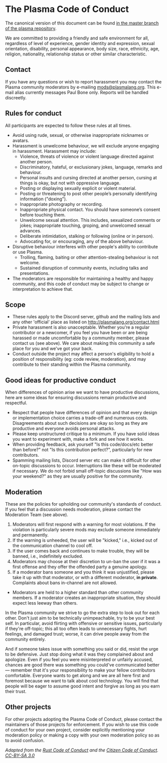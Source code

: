 # The Plasma Code of Conduct

The canonical version of this document can be found
[in the master branch of the plasma repository](https://github.com/PlasmaLang/plasma/blob/master/CODE_OF_CONDUCT.md).

We are committed to providing a friendly and safe environment for all,
regardless of level of experience, gender identity and expression, sexual
orientation, disability, personal appearance, body size, race, ethnicity,
age, religion, nationality, relationship status or other similar
characteristic.

## Contact

If you have any questions or wish to report harassment
you may contact the Plasma community moderators by e-mailing
[mods@plasmalang.org](mailto:mods@plasmalang.org).
This e-mail alias currently
messages Paul Bone only.  Reports will be handled discreetly.

## Rules for conduct

All participants are expected to follow these rules at all times.

* Avoid using rude, sexual, or otherwise inappropriate nicknames or avatars.
* Harassment is unwelcome behaviour, we will exclude anyone engaging in
  harassment.  Harassment may include:
  * Violence, threats of violence or violent language directed against
    another person.
  * Discriminatory, hateful, or exclusionary jokes, language, remarks and
    behaviour.
  * Personal insults and cursing directed at another person,
    cursing at things is okay, but not with oppressive language.
  * Posting or displaying sexually explicit or violent material.
  * Posting or threatening to post other people’s personally identifying
    information ("doxing").
  * Inappropriate photography or recording.
  * Inappropriate physical contact. You should have someone’s consent before
    touching them.
  * Unwelcome sexual attention. This includes, sexualized comments or jokes;
    inappropriate touching, groping, and unwelcomed sexual advances.
  * Deliberate intimidation, stalking or following (online or in person).
  * Advocating for, or encouraging, any of the above behaviour.
* Disruptive behaviour interferes with other people's ability to contribute
  or use Plasma.
  * Trolling, flaming, baiting or other attention-stealing
    behaviour is not welcome.
  * Sustained disruption of community events, including talks and
    presentations.
* The moderators are responsible for maintaining a healthy and happy
  community, and this code of conduct may be subject to change or
  interpretation to achieve that.

## Scope

* These rules apply to the Discord server, github and the mailing lists and any
  other 'official' place as listed on http://plasmalang.org/contact.html
* Private harassment is also unacceptable.  Whether you're a regular
  contributor or a newcomer, if you feel you have been or are being harassed
  or made uncomfortable by a community member, please contact us (see
  above).  We care about making this community a safe place for you and
  we've got your back.
* Conduct outside the project may affect a person's eligibility to hold a
  position of responsibility (eg: code review, moderation), and may
  contribute to their standing within the Plasma community.

## Good ideas for productive conduct

When differences of opinion arise we want to have productive discussions,
here are some ideas for ensuring discussions remain productive and
respectful.

* Respect that people have differences of opinion and that every design or
  implementation choice carries a trade-off and numerous costs.
  Disagreements about such decisions are okay so long as they are productive
  and everyone avoids personal attacks.
* Please keep unstructured critique to a minimum. If you have solid ideas
  you want to experiment with, make a fork and see how it works.
* When providing feedback, ask yourself "Is this code/docs/etc better than
  before?" not "Is this contribution perfect?", particularly for new
  contributors.
* Spamming mailing lists, Discord server etc can make it difficult for
  other on-topic discussions to occur.  Interruptions like these will be
  moderated if necessary.  We do not forbid small off-topic discussions like
  "How was your weekend?" as they are usually positive for the community.

## Moderation

These are the policies for upholding our community's standards of conduct.
If you feel that a discussion needs moderation, please contact the
Moderation Team (see above).

1. Moderators will first respond with a warning for most violations.  If the
   violation is particularly severe mods may exclude someone immediately and
   permanently.
2. If the warning is unheeded, the user will be "kicked," i.e., kicked out
   of the communication channel to cool off.
3. If the user comes back and continues to make trouble, they will be
   banned, i.e., indefinitely excluded.
4. Moderators may choose at their discretion to un-ban the user if it was a
   first offense and they offer the offended party a genuine apology.
5. If a moderator bans someone and you think it was unjustified, please take
   it up with that moderator, or with a different moderator, **in private**.
   Complaints about bans in-channel are not allowed.

* Moderators are held to a higher standard than other community members. If
  a moderator creates an inappropriate situation, they should expect less
  leeway than others.

In the Plasma community we strive to go the extra step to look out for each
other. Don't just aim to be technically unimpeachable, try to be your best
self. In particular, avoid flirting with offensive or sensitive issues,
particularly if they're off-topic; this all too often leads to unnecessary
fights, hurt feelings, and damaged trust; worse, it can drive people away
from the community entirely.

And if someone takes issue with something you said or did, resist the urge
to be defensive. Just stop doing what it was they complained about and
apologize. Even if you feel you were misinterpreted or unfairly accused,
chances are good there was something you could've communicated better —
remember that it's your responsibility to make your fellow contributors
comfortable. Everyone wants to get along and we are all here first and
foremost because we want to talk about cool technology. You will find that
people will be eager to assume good intent and forgive as long as you earn
their trust.

## Other projects

For other projects adopting the Plasma Code of Conduct, please contact the
maintainers of those projects for enforcement. If you wish to use this code
of conduct for your own project, consider explicitly mentioning your
moderation policy or making a copy with your own moderation policy so as to
avoid confusion.

*Adapted from the
[Rust Code of Conduct](https://www.rust-lang.org/en-US/conduct.html) and the
[Citizen Code of Conduct](http://citizencodeofconduct.org/).
[CC-BY-SA 3.0](https://creativecommons.org/licenses/by-sa/3.0/)*

